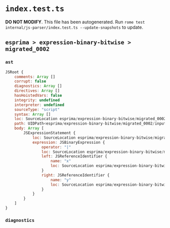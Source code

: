 # `index.test.ts`

**DO NOT MODIFY**. This file has been autogenerated. Run `rome test internal/js-parser/index.test.ts --update-snapshots` to update.

## `esprima > expression-binary-bitwise > migrated_0002`

### `ast`

```javascript
JSRoot {
	comments: Array []
	corrupt: false
	diagnostics: Array []
	directives: Array []
	hasHoistedVars: false
	integrity: undefined
	interpreter: undefined
	sourceType: "script"
	syntax: Array []
	loc: SourceLocation esprima/expression-binary-bitwise/migrated_0002/input.js 1:0-2:0
	path: UIDPath<esprima/expression-binary-bitwise/migrated_0002/input.js>
	body: Array [
		JSExpressionStatement {
			loc: SourceLocation esprima/expression-binary-bitwise/migrated_0002/input.js 1:0-1:5
			expression: JSBinaryExpression {
				operator: "|"
				loc: SourceLocation esprima/expression-binary-bitwise/migrated_0002/input.js 1:0-1:5
				left: JSReferenceIdentifier {
					name: "x"
					loc: SourceLocation esprima/expression-binary-bitwise/migrated_0002/input.js 1:0-1:1 (x)
				}
				right: JSReferenceIdentifier {
					name: "y"
					loc: SourceLocation esprima/expression-binary-bitwise/migrated_0002/input.js 1:4-1:5 (y)
				}
			}
		}
	]
}
```

### `diagnostics`

```

```
